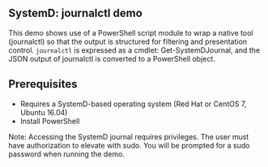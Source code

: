 ## SystemD: journalctl demo

This demo shows use of a PowerShell script module to wrap a native tool (journalctl) so that the output is structured for filtering and presentation control. `journalctl` is expressed as a cmdlet: Get-SystemDJournal, and the JSON output of journalctl is converted to a PowerShell object. 

## Prerequisites ##
- Requires a SystemD-based operating system (Red Hat or CentOS 7, Ubuntu 16.04)
- Install PowerShell


Note: Accessing the SystemD journal requires privileges. The user must have authorization to elevate with sudo. You will be prompted for a sudo password when running the demo.